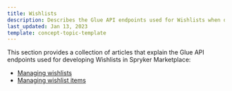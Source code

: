 ```yaml
---
title: Wishlists
description: Describes the Glue API endpoints used for Wishlists when developing in Spryker Marketplace
last_updated: Jan 13, 2023
template: concept-topic-template
---
```


This section provides a collection of articles that explain the Glue API endpoints used for developing Wishlists in Spryker Marketplace:
* [Managing wishlists](/docs/marketplace/dev/glue-api-guides/{{page.version}}/wishlists/managing-wishlists.html)
* [Managing wishlist items](/docs/marketplace/dev/glue-api-guides/{{page.version}}/wishlists/managing-wishlist-items.html)
